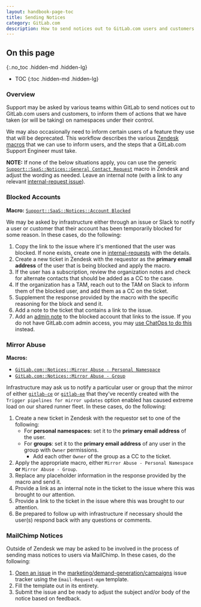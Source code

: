 ```yaml
---
layout: handbook-page-toc
title: Sending Notices
category: GitLab.com
description: How to send notices out to GitLab.com users and customers to inform them of various actions on namespaces under their control
---
```


## On this page
{:.no_toc .hidden-md .hidden-lg}

- TOC
{:toc .hidden-md .hidden-lg}

### Overview

Support may be asked by various teams within GitLab to send notices out to GitLab.com users and customers, to inform them of actions that we have taken (or will be taking) on namespaces under their control.

We may also occasionally need to inform certain users of a feature they use that will be deprecated. This workflow describes the various [Zendesk macros](https://about.gitlab.com/handbook/support/support-ops/documentation/zendesk_global_macros.html) that we can use to inform users, and the steps that a GitLab.com Support Engineer must take.

**NOTE:** If none of the below situations apply, you can use the generic [`Support::SaaS::Notices::General Contact Request`](https://gitlab.com/search?utf8=%E2%9C%93&group_id=2573624&project_id=17008590&scope=&search_code=true&snippets=false&repository_ref=master&nav_source=navbar&search=id%3A+360013369860) macro in Zendesk and adjust the wording as needed. Leave an internal note (with a link to any relevant [internal-request issue](https://about.gitlab.com/handbook/support/workflows/internal_requests.html#contact-request)).

### Blocked Accounts

**Macro:** [`Support::SaaS::Notices::Account Blocked`](https://gitlab.com/gitlab-com/support/support-ops/zendesk-global/macros/-/blob/master/macros/active/Support/SaaS/Notices/Account%20Blocked.yaml)

We may be asked by infrastructure either through an issue or Slack to notify a user or customer that their account has been temporarily blocked for some reason. In these cases, do the following:

1. Copy the link to the issue where it's mentioned that the user was blocked. If none exists, create one in [internal-requests](https://gitlab.com/gitlab-com/support/internal-requests/issues) with the details.
1. Create a new ticket in Zendesk with the requestor as the **primary email address** of the user that is being blocked and apply the macro.
1. If the user has a subscription, review the organization notes and check for alternate contacts that should be added as a CC to the case.
1. If the organization has a TAM, reach out to the TAM on Slack to inform them of the blocked user, and add them as a CC on the ticket.
1. Supplement the response provided by the macro with the specific reasoning for the block and send it.
1. Add a note to the ticket that contains a link to the issue.
1. Add an [admin note](admin_note.html) to the blocked account that links to the issue. If you do not have GitLab.com admin access, you may [use ChatOps to do this](https://gitlab.com/gitlab-com/chatops/-/blob/master/lib/chatops/commands/user.rb) instead.

### Mirror Abuse

**Macros:**

- [`GitLab.com::Notices::Mirror Abuse - Personal Namespace`](https://gitlab.zendesk.com/agent/admin/macros/360079851114)
- [`GitLab.com::Notices::Mirror Abuse - Group`](https://gitlab.zendesk.com/agent/admin/macros/360079650593)

Infrastructure may ask us to notify a particular user or group that the mirror of either [`gitlab-ce`](https://gitlab.com/gitlab-org/gitlab-ce) or [`gitlab-ee`](https://gitlab.com/gitlab-org/gitlab-ee) that they've recently created with the `Trigger pipelines for mirror updates` option enabled has caused extreme load on our shared runner fleet. In these cases, do the following:

1. Create a new ticket in Zendesk with the requestor set to one of the following:
    - For **personal namespaces:** set it to the **primary email address** of the user.
    - For **groups**: set it to the **primary email address** of any user in the group with `Owner` permissions.
        - Add each other `Owner` of the group as a CC to the ticket.
1. Apply the appropriate macro, either `Mirror Abuse - Personal Namespace` **or** `Mirror Abuse - Group`.
1. Replace any placeholder information in the response provided by the macro and send it.
1. Provide a link as an internal note in the ticket to the issue where this was brought to our attention.
1. Provide a link to the ticket in the issue where this was brought to our attention.
1. Be prepared to follow up with infrastructure if necessary should the user(s) respond back with any questions or comments.

### MailChimp Notices

Outside of Zendesk we may be asked to be involved in the process of sending mass notices to users via MailChimp. In these cases, do the following:

1. [Open an issue](https://gitlab.com/gitlab-com/marketing/demand-generation/campaigns/-/issues/new?issuable_template=email-request) in the [marketing/demand-generation/campaigns](https://gitlab.com/gitlab-com/marketing/demand-generation/campaigns) issue tracker using the `Email-Request-mpm` template.
1. Fill the template out in its entirety.
1. Submit the issue and be ready to adjust the subject and/or body of the notice based on feedback.
